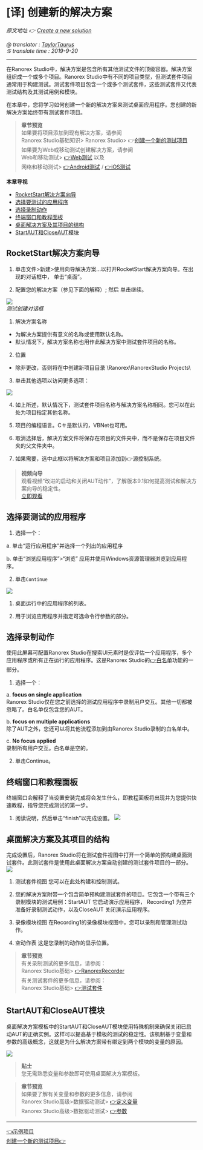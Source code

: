# [译] 创建新的解决方案

*原文地址 👉 [Create a new solution][0]*

*@ translator : [TaylorTaurus](https://github.com/taylortaurus)*    
*♋ translate time : 2019-9-20*    

---
在Ranorex Studio中，解决方案是包含所有其他测试文件的顶级容器。解决方案组织成一个或多个项目。Ranorex Studio中有不同的项目类型，但测试套件项目通常用于构建测试。测试套件项目包含一个或多个测试套件，这些测试套件又代表测试结构及其测试用例和模块。

在本章中，您将学习如何创建一个新的解决方案来测试桌面应用程序。您创建的新解决方案始终带有测试套件项目。

>**章节预览**                 
>如果要将项目添加到现有解决方案，请参阅      
>Ranorex Studio基础知识> Ranorex Studio> 👉[创建一个新的测试项目][2]              
如果要为Web或移动测试创建解决方案，请参阅                        
Web和移动测试>  [👉Web测试][3]   以及                     
网络和移动测试>  [👉Android测试][4] / [👉iOS测试][5]

**本章导视**
- [RocketStart解决方案向导](#RocketStart解决方案向导)
- [选择要测试的应用程序](#选择要测试的应用程序)
- [选择录制动作](#选择录制动作)
- [终端窗口和教程面板](#终端窗口和教程面板)
- [桌面解决方案及其项目的结构](#桌面解决方案及其项目的结构)
- [StartAUT和CloseAUT模块](#StartAUT和CloseAUT模块)




## RocketStart解决方案向导



1. 单击文件>新建>使用向导解决方案...以打开RocketStart解决方案向导。在出现的对话框中，  单击“桌面”。

2. 配置您的解决方案（参见下面的解释）; 然后  单击继续。

![](https://www.ranorex.com/rx-media/rx-user-guide/v9.1/A30/A3040-0000011.png)       
*测试创建对话框*


1. 解决方案名称
- 为解决方案提供有意义的名称或使用默认名称。
- 默认情况下，解决方案名称也用作此解决方案中测试套件项目的名称。

2. 位置

- 除非更改，否则将在中创建新项目目录 \Ranorex\RanorexStudio Projects\

3. 单击其他选项以访问更多选项：

![](https://www.ranorex.com/rx-media/rx-user-guide/v9.1/A30/A3040-0000021.png)

4. 如上所述，默认情况下，测试套件项目名称与解决方案名称相同。您可以在此处为项目指定其他名称。
5. 项目的编程语言。C＃是默认的，VBNet也可用。

6. 取消选择后，解决方案文件将保存在项目的文件夹中，而不是保存在项目文件夹的父文件夹中。

7. 如果需要，选中此框以将解决方案和项目添加到👉源控制系统。


>**视频向导**              
观看视频“改进的启动和关闭AUT动作”，了解版本9.1如何提高测试和解决方案向导的稳定性。     
[立即观看](https://www.youtube.com/embed/75uTKNy44mU)

## 选择要测试的应用程序

1. 选择一个：

a. 单击“运行应用程序”并选择一个列出的应用程序

b. 单击“浏览应用程序”>“浏览” 应用并使用Windows资源管理器浏览到应用程序。

2. 单击`Continue`

![](https://www.ranorex.com/rx-media/rx-user-guide/v9.1/A30/A3040-0000031.png)


1. 桌面运行中的应用程序的列表。

2. 用于浏览应用程序并指定可选命令行参数的部分。


## 选择录制动作
使用此屏幕可配置Ranorex Studio在搜索UI元素时是仅评估一个应用程序，多个应用程序或所有正在运行的应用程序。这是Ranorex Studio的[👉白名单][6]功能的一部分。

1. 选择一个：

a. **focus on single application**                 
Ranorex Studio仅在您之前选择的测试应用程序中录制用户交互。其他一切都被忽略了。白名单仅包含您的AUT。

b. **focus on multiple applications**               
除了AUT之外，您还可以将其他流程添加到由Ranorex Studio录制的白名单中。

c. **No focus applied**                 
录制所有用户交互。白名单是空的。

2. 单击Continue。


## 终端窗口和教程面板
终端窗口会解释了当设置安装完成将会发生什么，即教程面板将出现并为您提供快速教程，指导您完成测试的第一步。

1. 阅读说明，然后单击“finish”以完成设置。
![](https://www.ranorex.com/rx-media/rx-user-guide/v9.1/A30/A3040-0000051.png)

## 桌面解决方案及其项目的结构
完成设置后，Ranorex Studio将在测试套件视图中打开一个简单的预构建桌面测试套件。此测试套件是使用此桌面解决方案自动创建的测试套件项目的一部分。
![](https://www.ranorex.com/rx-media/rx-user-guide/v9.1/A30/A3040-0000061.png)

1. 测试套件视图
您可以在此处构建和控制测试。

2. 您的解决方案附带一个包含简单预构建测试套件的项目。它包含一个带有三个录制模块的测试用例：StartAUT 它启动演示应用程序，  Recording1  为空并准备好录制测试动作，以及CloseAUT 关闭演示应用程序。

3. 录像模块视图
在Recording1的录像模块视图中，您可以录制和管理测试动作。

4. 空动作表
这是您录制的动作的显示位置。

>**章节预览**           
有关录制测试的更多信息，请参阅：               
Ranorex Studio基础> [👉RanorexRecorder][6]             
有关测试套件的更多信息，请参阅：            
Ranorex Studio基础> [👉测试套件][7]

## StartAUT和CloseAUT模块

桌面解决方案模板中的StartAUT和CloseAUT模块使用特殊机制来确保关闭已启动AUT的正确实例。这样可以提高基于模板的测试的稳定性。该机制基于变量和参数的高级概念，这就是为什么解决方案带有绑定到两个模块的变量的原因。

![](https://www.ranorex.com/rx-media/rx-user-guide/latest/A30/A3040-0000065.png)

>**贴士**            
您无需熟悉变量和参数即可使用桌面解决方案模板。

>**章节预览**              
如果要了解有关变量和参数的更多信息，请参阅           
Ranorex Studio高级>数据驱动测试> [👉定义变量][8]             
Ranorex Studio高级>数据驱动测试> [👉参数][9]


---
[👈示例项目][1]&emsp;&emsp;&emsp;&emsp;&emsp;&emsp;&emsp;&emsp;&emsp;&emsp;&emsp;&emsp;&emsp;&emsp;&emsp;&emsp;&emsp;&emsp;&emsp;&emsp;&emsp;&emsp;&emsp;&emsp;&emsp;&emsp;&emsp;&emsp;&emsp;&emsp;
[创建一个新的测试项目👉][2]

[0]:https://www.ranorex.com/help/latest/ranorex-studio-fundamentals/ranorex-studio/creating-new-test-project/

[1]:.\sample-projects.html
[2]:.\creating-new-test-project.html
[3]:.\web-mobile-testing\web-testing.html
[4]:.\web-mobile-testing\android-testing.html
[5]:.\web-mobile-testing\ios-testing.html
[6]:.\ranorex-recorder\introduction.html
[7]:.\test-suite\introduction.html
[8]:.\ranorex-studio-advanced\data-driven-testing\conditions-rules.html
[9]:.\ranorex-studio-advanced\data-driven-testing\parameters.html